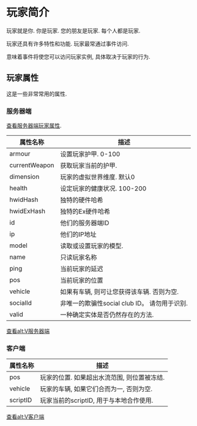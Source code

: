 # 玩家简介

玩家就是你. 你是玩家. 您的朋友是玩家. 每个人都是玩家.

玩家还具有许多特性和功能. 玩家最常通过事件访问.

意味着事件将使您可以访问玩家实例, 具体取决于玩家的行为.

## 玩家属性

这是一些非常常用的属性.

### 服务器端

[查看服务器端玩家属性](./1_server_props).

| 属性名称      | 描述                                         |
| ------------- | -------------------------------------------- |
| armour        | 设置玩家护甲. 0-100                          |
| currentWeapon | 获取玩家当前的护甲.                          |
| dimension     | 玩家的虚拟世界维度. 默认0                    |
| health        | 设定玩家的健康状况. 100-200                  |
| hwidHash      | 独特的硬件哈希                               |
| hwidExHash    | 独特的Ex硬件哈希                             |
| id            | 他们的服务器端ID                             |
| ip            | 他们的IP地址                                 |
| model         | 读取或设置玩家的模型.                        |
| name          | 只读玩家名称                                 |
| ping          | 当前玩家的延迟                               |
| pos           | 当前玩家的位置                               |
| vehicle       | 如果有车辆, 则可让您获得该车辆. 否则为空.    |
| socialId      | 非唯一的欺骗性social club ID。 请勿用于识别. |
| valid         | 一种确定实体是否仍然存在的方法.              |

[查看alt:V服务器端](https://altmp.github.io/altv-typings/classes/_alt_server_.player.html)

### 客户端

| 属性名称 | 描述                                        |
| -------- | ------------------------------------------- |
| pos      | 玩家的位置. 如果超出水流范围, 则位置被冻结. |
| vehicle  | 玩家的车辆, 如果它们合而为一, 否则为空.     |
| scriptID | 玩家当前的scriptID, 用于与本地合作使用.     |

[查看alt:V客户端](https://altmp.github.io/altv-typings/classes/_alt_client_.player.html)
